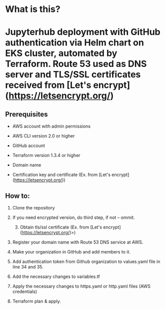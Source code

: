 # What is this? 
# Jupyterhub deployment with GitHub authentication via Helm chart on EKS cluster, automated by Terraform. Route 53 used as DNS server and TLS/SSL certificates received from [Let's encrypt] (https://letsencrypt.org/) 

## Prerequisites 

* AWS account with admin permissions 

* AWS CLI version 2.0 or higher 

* GitHub account 

* Terraform version 1.3.4 or higher 

* Domain name 

* Certification key and certificate (Ex. from [Let's encrypt] (https://letsencrypt.org/)) 
 

## How to: 

1. Clone the repository  

2. If you need encrypted version, do third step, if not – ommit. 

    3. Obtain tls/ssl certificate (Ex. from [Let's encrypt] (https://letsencrypt.org/)>) 

4. Register your domain name with Route 53 DNS service at AWS. 

5. Make your organization in GitHub and add members to it. 

6. Add authentication token from Github organization to values.yaml file in line 34 and 35. 

7. Add the necessary changes to variables.tf 

8. Apply the necessary changes to https.yaml or http.yaml files (AWS credentials)

9. Terraform plan & apply.
